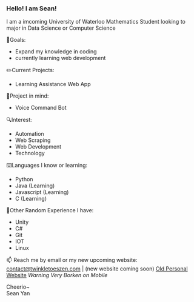 ### Hello! I am Sean!

I am a imcoming University of Waterloo Mathematics Student looking to major in Data Science or Computer Science

📖Goals:
- Expand my knowledge in coding
- currently learning web development

✏️Current Projects:
- Learning Assistance Web App

💭Project in mind:
- Voice Command Bot

🔍Interest:
- Automation
- Web Scraping
- Web Development
- Technology

⌨️Languages I know or learning:
- Python
- Java (Learning)
- Javascript (Learning)
- C (Learning)

🔬Other Random Experience I have:
- Unity
- C#
- Git
- IOT
- Linux

📫 Reach me by email or my new upcoming website: <br> contact@twinkletoeszen.com | (new website coming soon) [Old Personal Website](https://twinkletoes5.netlify.app) *Warning Very Borken on Mobile*

Cheerio~ \
Sean Yan

<!--
- 👯 I’m looking to collaborate on ...
- 🤔 I’m looking for help with 
- 💬 Ask me about ...
-📫 How to reach me: ...
- 😄 Pronouns: ...
- ⚡ Fun fact: ... 
-->
